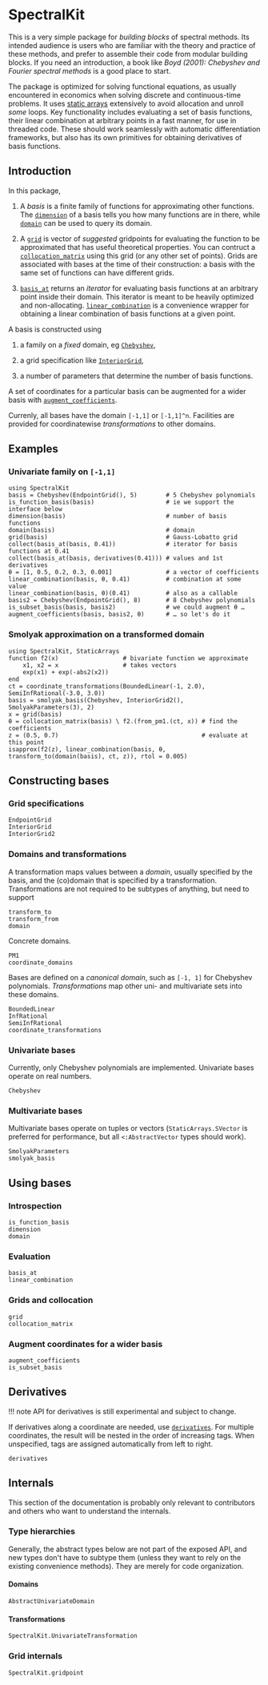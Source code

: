 # SpectralKit

This is a very simple package for *building blocks* of spectral methods. Its intended audience is users who are familiar with the theory and practice of these methods, and prefer to assemble their code from modular building blocks. If you need an introduction, a book like *Boyd (2001): Chebyshev and Fourier spectral methods* is a good place to start.

The package is optimized for solving functional equations, as usually encountered in economics when solving discrete and continuous-time problems. It uses [static arrays](https://github.com/JuliaArrays/StaticArrays.jl) extensively to avoid allocation and unroll *some* loops. Key functionality includes evaluating a set of basis functions, their linear combination at arbitrary points in a fast manner, for use in threaded code. These should work seamlessly with automatic differentiation frameworks, but also has its own primitives for obtaining derivatives of basis functions.

## Introduction

In this package,

1. A *basis* is a finite family of functions for approximating other functions. The [`dimension`](@ref) of a basis tells you how many functions are in there, while [`domain`](@ref) can be used to query its domain.

2. A [`grid`](@ref) is vector of *suggested* gridpoints for evaluating the function to be approximated that has useful theoretical properties. You can contruct a [`collocation_matrix`](@ref) using this grid (or any other set of points). Grids are associated with bases at the time of their construction: a basis with the same set of functions can have different grids.

3. [`basis_at`](@ref) returns an *iterator* for evaluating basis functions at an arbitrary point inside their domain. This iterator is meant to be heavily optimized and non-allocating. [`linear_combination`](@ref) is a convenience wrapper for obtaining a linear combination of basis functions at a given point.

A basis is constructed using

1. a family on a *fixed* domain, eg [`Chebyshev`](@ref),

2. a grid specification like [`InteriorGrid`](@ref),

3. a number of parameters that determine the number of basis functions.

A set of coordinates for a particular basis can be augmented for a wider basis with [`augment_coefficients`](@ref).

Currenly, all bases have the domain ``[-1,1]`` or ``[-1,1]^n``. Facilities are provided for coordinatewise *transformations* to other domains.

## Examples

### Univariate family on `[-1,1]`

```@repl
using SpectralKit
basis = Chebyshev(EndpointGrid(), 5)        # 5 Chebyshev polynomials
is_function_basis(basis)                    # ie we support the interface below
dimension(basis)                            # number of basis functions
domain(basis)                               # domain
grid(basis)                                 # Gauss-Lobatto grid
collect(basis_at(basis, 0.41))              # iterator for basis functions at 0.41
collect(basis_at(basis, derivatives(0.41))) # values and 1st derivatives
θ = [1, 0.5, 0.2, 0.3, 0.001]               # a vector of coefficients
linear_combination(basis, θ, 0.41)          # combination at some value
linear_combination(basis, θ)(0.41)          # also as a callable
basis2 = Chebyshev(EndpointGrid(), 8)       # 8 Chebyshev polynomials
is_subset_basis(basis, basis2)              # we could augment θ …
augment_coefficients(basis, basis2, θ)      # … so let's do it
```

### Smolyak approximation on a transformed domain

```@repl
using SpectralKit, StaticArrays
function f2(x)                  # bivariate function we approximate
    x1, x2 = x                  # takes vectors
    exp(x1) + exp(-abs2(x2))
end
ct = coordinate_transformations(BoundedLinear(-1, 2.0), SemiInfRational(-3.0, 3.0))
basis = smolyak_basis(Chebyshev, InteriorGrid2(), SmolyakParameters(3), 2)
x = grid(basis)
θ = collocation_matrix(basis) \ f2.(from_pm1.(ct, x)) # find the coefficients
z = (0.5, 0.7)                                        # evaluate at this point
isapprox(f2(z), linear_combination(basis, θ, transform_to(domain(basis), ct, z)), rtol = 0.005)
```

## Constructing bases

### Grid specifications

```@docs
EndpointGrid
InteriorGrid
InteriorGrid2
```

### Domains and transformations

A transformation maps values between a *domain*, usually specified by
the basis, and the (co)domain that is specified by a transformation.
Transformations are not required to be subtypes of anything, but need
to support

```@docs
transform_to
transform_from
domain
```

Concrete domains.

```@docs
PM1
coordinate_domains
```

Bases are defined on a *canonical domain*, such as ``[-1, 1]`` for Chebyshev polynomials. *Transformations* map other uni- and multivariate sets into these domains.

```@docs
BoundedLinear
InfRational
SemiInfRational
coordinate_transformations
```

### Univariate bases

Currently, only Chebyshev polynomials are implemented. Univariate bases operate on real numbers.

```@docs
Chebyshev
```

### Multivariate bases

Multivariate bases operate on tuples or vectors (`StaticArrays.SVector` is preferred for performance, but all `<:AbstractVector` types should work).

```@docs
SmolyakParameters
smolyak_basis
```

## Using bases

### Introspection

```@docs
is_function_basis
dimension
domain
```

### Evaluation

```@docs
basis_at
linear_combination
```

### Grids and collocation

```@docs
grid
collocation_matrix
```

### Augment coordinates for a wider basis

```@docs
augment_coefficients
is_subset_basis
```

## Derivatives

!!! note
    API for derivatives is still experimental and subject to change.

If derivatives along a coordinate are needed, use [`derivatives`](@ref). For multiple coordinates, the result will be nested in the order of increasing tags. When unspecified, tags are assigned automatically from left to right.

```@docs
derivatives
```

## Internals

This section of the documentation is probably only relevant to contributors and others who want to understand the internals.

### Type hierarchies

Generally, the abstract types below are not part of the exposed API, and new types don't have to subtype them (unless they want to rely on the existing convenience methods). They are merely for code organization.

#### Domains

```@docs
AbstractUnivariateDomain
```

#### Transformations



```@docs
SpectralKit.UnivariateTransformation
```

### Grid internals

```@docs
SpectralKit.gridpoint
```
